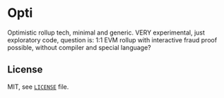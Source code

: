 # Opti

Optimistic rollup tech, minimal and generic. VERY experimental, just exploratory code, question is:
1:1 EVM rollup with interactive fraud proof possible, without compiler and special language?

## License

MIT, see [`LICENSE`](./LICENSE) file.